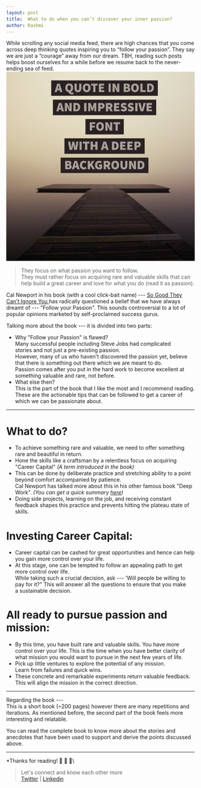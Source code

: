 ```yaml
---
layout: post
title:  What to do when you can’t discover your inner passion?
author: Rashmi
---
```


While scrolling any social media feed, there are high chances that you come across deep thinking quotes inspiring you to “follow your passion”.
They say we are just a “courage” away from our dream.
TBH, reading such posts helps boost ourselves for a while before we resume back to the never-ending sea of feed.
![](/assets/images/passion.png)
> They focus on what passion you want to follow.\
> They must rather focus on acquiring rare and valuable skills that can help build a great career and love for what you do (read it as passion).

Cal Newport in his book (with a cool click-bait name) --- [So Good They Can't Ignore You ](https://www.goodreads.com/book/show/13525945-so-good-they-can-t-ignore-you)has radically questioned a belief that we have always dreamt of --- "Follow your Passion". This sounds controversial to a lot of popular opinions marketed by self-proclaimed success gurus.

Talking more about the book --- it is divided into two parts:

-   Why "Follow your Passion" is flawed?\
    Many successful people including Steve Jobs had complicated stories and not just a pre-existing passion.\
    However, many of us who haven't discovered the passion yet, believe that there is something out there which we are meant to do.\
    Passion comes after you put in the hard work to become excellent at something valuable and rare, not before.
-   What else then?\
    This is the part of the book that I like the most and I recommend reading.\
    These are the actionable tips that can be followed to get a career of which we can be passionate about.

* * * * *

What to do?
===========

-   To achieve something rare and valuable, we need to offer something rare and beautiful in return.
-   Hone the skills like a craftsman by a relentless focus on acquiring "Career Capital" *(A term introduced in the book)*
-   This can be done by deliberate practice and stretching ability to a point beyond comfort accompanied by patience.\
    Cal Newport has talked more about this in his other famous book "Deep Work". *(You can get a quick summary *[*here*](https://medium.com/@rashmishukla/what-i-learned-from-deep-work-by-cal-newport-9da1a6055812)*)*
-   Doing side projects, learning on the job, and receiving constant feedback shapes this practice and prevents hitting the plateau state of skills.

Investing Career Capital:
=========================

-   Career capital can be cashed for great opportunities and hence can help you gain more control over your life.
-   At this stage, one can be tempted to follow an appealing path to get more control over life.\
    While taking such a crucial decision, ask --- 'Will people be willing to pay for it?" This will answer all the questions to ensure that you make a sustainable decision.

All ready to pursue passion and mission:
========================================

-   By this time, you have built rare and valuable skills. You have more control over your life. This is the time when you have better clarity of what mission you would want to pursue in the next few years of life.
-   Pick up little ventures to explore the potential of any mission.\
    Learn from failures and quick wins.
-   These concrete and remarkable experiments return valuable feedback.\
    This will align the mission in the correct direction.

* * * * *

Regarding the book ---\
This is a short book (~200 pages) however there are many repetitions and iterations. As mentioned before, the second part of the book feels more interesting and relatable.

You can read the complete book to know more about the stories and anecdotes that have been used to support and derive the points discussed above.

* * * * *

*Thanks for reading! 💛 💛 💛\

> Let's connect and know each other more\
> [Twitter](https://twitter.com/oyerashmi) | [Linkedin](https://www.linkedin.com/in/rashmi-shukla-7ba298104/)